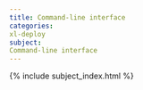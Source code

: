 ```yaml
---
title: Command-line interface
categories:
xl-deploy
subject:
Command-line interface
---
```


{% include subject_index.html %}
